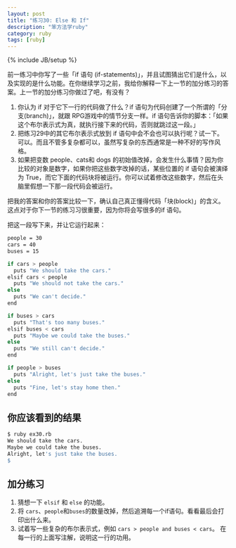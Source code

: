 ```yaml
---
layout: post
title: "练习30: Else 和 If" 
description: "笨方法学ruby"
category: ruby
tags: [ruby]
---
```

{% include JB/setup %}

前一练习中你写了一些「if 语句 (if-statements)」，并且试图猜出它们是什么，以及实现的是什么功能。在你继续学习之前，我给你解释一下上一节的加分练习的答案。上一节的加分练习你做过了吧，有没有？

1. 你认为 if 对于它下一行的代码做了什么？if 语句为代码创建了一个所谓的「分支(branch)」，就跟 RPG游戏中的情节分支一样。if 语句告诉你的脚本：「如果这个布尔表示式为真，就执行接下来的代码，否则就跳过这一段。」 
2. 把练习29中的其它布尔表示式放到 if 语句中会不会也可以执行呢？试一下。可以。而且不管多复杂都可以，虽然写复杂的东西通常是一种不好的写作风格。 
3. 如果把变数 people、cats和 dogs 的初始值改掉，会发生什么事情？因为你比较的对象是数字，如果你把这些数字改掉的话，某些位置的 if 语句会被演绎为 True，而它下面的代码块将被运行。你可以试着修改这些数字，然后在头脑里假想一下那一段代码会被运行。 

把我的答案和你的答案比较一下，确认自己真正懂得代码「块(block)」的含义。这点对于你下一节的练习习很重要，因为你将会写很多的if 语句。

把这一段写下来，并让它运行起来：

```sh
people = 30
cars = 40
buses = 15

if cars > people
  puts "We should take the cars."
elsif cars < people
  puts "We should not take the cars."
else
  puts "We can't decide."
end

if buses > cars
  puts "That's too many buses."
elsif buses < cars
  puts "Maybe we could take the buses."
else
  puts "We still can't decide."
end

if people > buses
  puts "Alright, let's just take the buses."
else
  puts "Fine, let's stay home then."
end
```

你应该看到的结果
----------------

```sh
$ ruby ex30.rb
We should take the cars.
Maybe we could take the buses.
Alright, let's just take the buses.
$
```

加分练习
--------

1. 猜想一下 `elsif` 和 `else` 的功能。 
2. 将 `cars`、`people`和`buses`的数量改掉，然后追溯每一个if语句。看看最后会打印出什么来。
3. 试着写一些复杂的布尔表示式，例如 `cars > people and buses < cars`。 在每一行的上面写注解，说明这一行的功用。 

